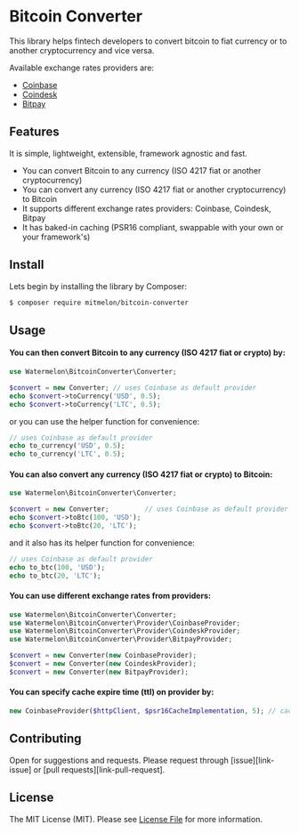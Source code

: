 # Bitcoin Converter

This library helps fintech developers to convert bitcoin to fiat currency or to another cryptocurrency and vice versa.

Available exchange rates providers are:
* [Coinbase][link-coinbase-rates]
* [Coindesk][link-coindesk-rates]
* [Bitpay][link-bitpay-rates]

## Features

It is simple, lightweight, extensible, framework agnostic and fast.

* You can convert Bitcoin to any currency (ISO 4217 fiat or another cryptocurrency)
* You can convert any currency (ISO 4217 fiat or another cryptocurrency) to Bitcoin
* It supports different exchange rates providers: Coinbase, Coindesk, Bitpay
* It has baked-in caching (PSR16 compliant, swappable with your own or your framework's)

## Install

Lets begin by installing the library by Composer:

``` bash
$ composer require mitmelon/bitcoin-converter
```

## Usage

#### You can then convert Bitcoin to any currency (ISO 4217 fiat or crypto) by:

``` php
use Watermelon\BitcoinConverter\Converter;

$convert = new Converter; // uses Coinbase as default provider
echo $convert->toCurrency('USD', 0.5);
echo $convert->toCurrency('LTC', 0.5);
```

or you can use the helper function for convenience:

``` php
// uses Coinbase as default provider
echo to_currency('USD', 0.5);
echo to_currency('LTC', 0.5);
```

#### You can also convert any currency (ISO 4217 fiat or crypto) to Bitcoin:

``` php
use Watermelon\BitcoinConverter\Converter;

$convert = new Converter;         // uses Coinbase as default provider
echo $convert->toBtc(100, 'USD');
echo $convert->toBtc(20, 'LTC');
```

and it also has its helper function for convenience:

``` php
// uses Coinbase as default provider
echo to_btc(100, 'USD');
echo to_btc(20, 'LTC');
```

#### You can use different exchange rates from providers:

``` php
use Watermelon\BitcoinConverter\Converter;
use Watermelon\BitcoinConverter\Provider\CoinbaseProvider;
use Watermelon\BitcoinConverter\Provider\CoindeskProvider;
use Watermelon\BitcoinConverter\Provider\BitpayProvider;

$convert = new Converter(new CoinbaseProvider);
$convert = new Converter(new CoindeskProvider);
$convert = new Converter(new BitpayProvider);
```
#### You can specify cache expire time (ttl) on provider by:

``` php
new CoinbaseProvider($httpClient, $psr16CacheImplementation, 5); // cache expires in 5mins, defaults to 60mins
```

## Contributing

Open for suggestions and requests. Please request through [issue][link-issue] or [pull requests][link-pull-request].

## License

The MIT License (MIT). Please see [License File](LICENSE) for more information.

[link-coinbase-rates]: https://www.coinbase.com/charts
[link-coindesk-rates]: https://www.coindesk.com/price
[link-bitpay-rates]: https://bitpay.com/bitcoin-exchange-rates